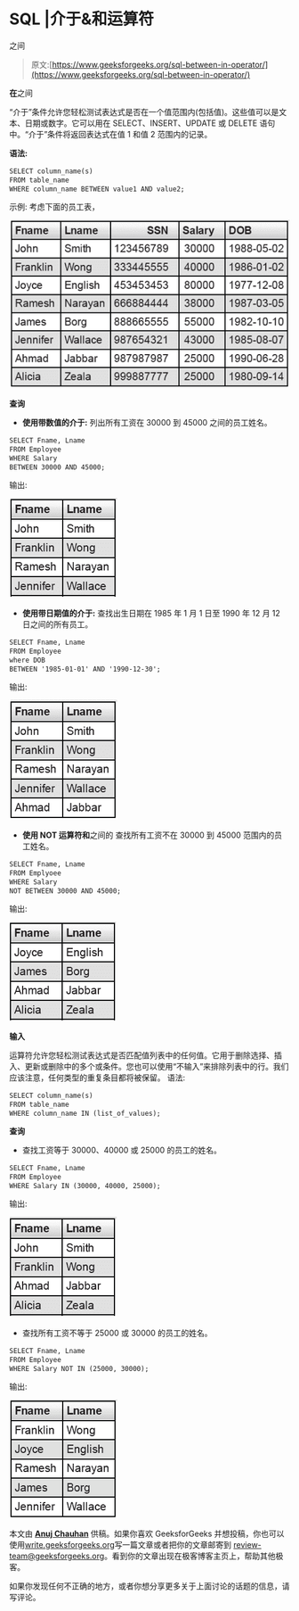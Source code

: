 # SQL |介于&和运算符

之间

> 原文:[https://www.geeksforgeeks.org/sql-between-in-operator/](https://www.geeksforgeeks.org/sql-between-in-operator/)

**在**之间

“介于”条件允许您轻松测试表达式是否在一个值范围内(包括值)。这些值可以是文本、日期或数字。它可以用在 SELECT、INSERT、UPDATE 或 DELETE 语句中。“介于”条件将返回表达式在值 1 和值 2 范围内的记录。

**语法:**

```
SELECT column_name(s)
FROM table_name
WHERE column_name BETWEEN value1 AND value2;
```

示例:
考虑下面的员工表，

![](img/c6454315406dc883fdc129980def99d6.png)

**查询**

*   **使用带数值的介于:**
    列出所有工资在 30000 到 45000 之间的员工姓名。

```
SELECT Fname, Lname
FROM Employee
WHERE Salary
BETWEEN 30000 AND 45000;
```

输出:

![](img/f730bff653075c67b24b4a3fa1e7fda6.png)

*   **使用带日期值的介于:**
    查找出生日期在 1985 年 1 月 1 日至 1990 年 12 月 12 日之间的所有员工。

```
SELECT Fname, Lname
FROM Employee
where DOB
BETWEEN '1985-01-01' AND '1990-12-30';
```

输出:

![](img/ef4ead320fead2a6204069b92eccd74d.png)

*   **使用 NOT 运算符和**之间的
    查找所有工资不在 30000 到 45000 范围内的员工姓名。

```
SELECT Fname, Lname
FROM Emplyoee
WHERE Salary
NOT BETWEEN 30000 AND 45000;
```

输出:

![](img/eeeac3d9fe29c05186a24ef561ba372c.png)

**输入**

运算符允许您轻松测试表达式是否匹配值列表中的任何值。它用于删除选择、插入、更新或删除中的多个或条件。您也可以使用“不输入”来排除列表中的行。我们应该注意，任何类型的重复条目都将被保留。
语法:

```
SELECT column_name(s)
FROM table_name
WHERE column_name IN (list_of_values);
```

**查询**

*   查找工资等于 30000、40000 或 25000 的员工的姓名。

```
SELECT Fname, Lname
FROM Employee
WHERE Salary IN (30000, 40000, 25000);
```

输出:

![](img/cc9bec60bc81139f47b51f86acc65b05.png)

*   查找所有工资不等于 25000 或 30000 的员工的姓名。

```
SELECT Fname, Lname
FROM Employee
WHERE Salary NOT IN (25000, 30000);
```

输出:

![](img/297ad39b74bba1b0e288baffe357dcbd.png)

本文由 [**Anuj Chauhan**](https://www.facebook.com/anuj0503) 供稿。如果你喜欢 GeeksforGeeks 并想投稿，你也可以使用[write.geeksforgeeks.org](https://write.geeksforgeeks.org)写一篇文章或者把你的文章邮寄到 review-team@geeksforgeeks.org。看到你的文章出现在极客博客主页上，帮助其他极客。

如果你发现任何不正确的地方，或者你想分享更多关于上面讨论的话题的信息，请写评论。